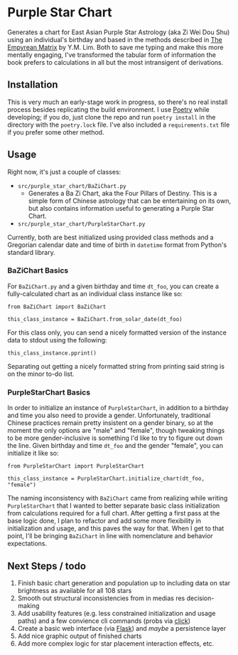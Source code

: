# Purple Star Chart

Generates a chart for East Asian Purple Star Astrology (aka Zi Wei Dou Shu) using an individual's birthday and based in the methods described in [The Empyrean Matrix](https://www.goodreads.com/book/show/18832563-the-empyrean-matrix) by Y.M. Lim. Both to save me typing and make this more mentally engaging, I've transformed the tabular form of information the book prefers to calculations in all but the most intransigent of derivations.

## Installation

This is very much an early-stage work in progress, so there's no real install process besides replicating the build environment. I use [Poetry](https://python-poetry.org/) while developing; if you do, just clone the repo and run `poetry install` in the directory with the `poetry.lock` file. I've also included a `requirements.txt` file if you prefer some other method.

## Usage

Right now, it's just a couple of classes:

* `src/purple_star_chart/BaZiChart.py`
  * Generates a Ba Zi Chart, aka the Four Pillars of Destiny. This is a simple form of Chinese astrology that can be entertaining on its own, but also contains information useful to generating a Purple Star Chart.
* `src/purple_star_chart/PurpleStarChart.py`

Currently, both are best initialized using provided class methods and a Gregorian calendar date and time of birth in `datetime` format from Python's standard library.

### BaZiChart Basics

For `BaZiChart.py` and a given birthday and time `dt_foo`, you can create a fully-calculated chart as an individual class instance like so:

```
from BaZiChart import BaZiChart

this_class_instance = BaZiChart.from_solar_date(dt_foo)
```

For this class only, you can send a nicely formatted version of the instance data to stdout using the following:

```
this_class_instance.pprint()
```

Separating out getting a nicely formatted string from printing said string is on the minor to-do list.

### PurpleStarChart Basics

In order to initialize an instance of `PurpleStarChart`, in addition to a birthday and time you also need to provide a gender. Unfortunately, traditional Chinese practices remain pretty insistent on a gender binary, so at the moment the only options are "male" and "female", though tweaking things to be more gender-inclusive is something I'd like to try to figure out down the line. Given  birthday and time `dt_foo` and the gender "female", you can initialize it like so:

```
from PurpleStarChart import PurpleStarChart

this_class_instance = PurpleStarChart.initialize_chart(dt_foo, "female")
```

The naming inconsistency with `BaZiChart` came from realizing while writing `PurpleStarChart` that I wanted to better separate basic class initialization from calculations required for a full chart. After getting a first pass at the base logic done, I plan to refactor and add some more flexibility in initialization and usage, and this paves the way for that. When I get to that point, I'll be bringing `BaZiChart` in line with nomenclature and behavior expectations.

## Next Steps / todo

1. Finish basic chart generation and population up to including data on star brightness as available for all 108 stars
1. Smooth out structural inconsistencies from in medias res decision-making
1. Add usability features (e.g. less constrained initialization and usage paths) and a few convience cli commands (probs via [click](https://click.palletsprojects.com/en/8.1.x/))
1. Create a basic web interface (via [Flask](https://flask.palletsprojects.com/en/3.0.x/)) and *maybe* a persistence layer
1. Add nice graphic output of finished charts
1. Add more complex logic for star placement interaction effects, etc.